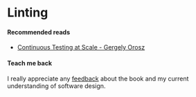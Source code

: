 # Linting

#### Recommended reads
* [Continuous Testing at Scale - Gergely Orosz](https://video.ibm.com/recorded/114915968)

#### Teach me back
I really appreciate any [feedback](../introduction/introduction.html#teach-me-back) about the book and my current understanding of software design.
